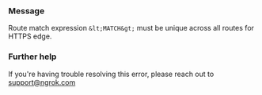 
### Message
Route match expression `&lt;MATCH&gt;` must be unique across all routes for HTTPS edge.

### Further help
If you're having trouble resolving this error, please reach out to [support@ngrok.com](mailto:support@ngrok.com?subject=Help%20with%20ERR_NGROK_7126)

